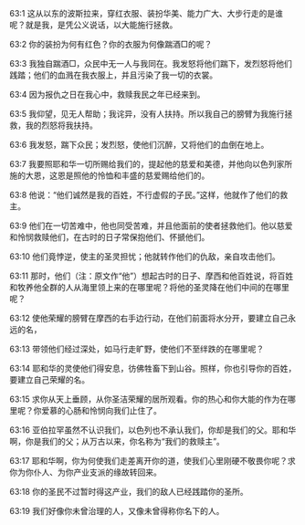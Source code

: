 <a id="1"></a>63:1  这从以东的波斯拉来，穿红衣服、装扮华美、能力广大、大步行走的是谁呢？就是我，是凭公义说话，以大能施行拯救。  

<a id="2"></a>63:2  你的装扮为何有红色？你的衣服为何像踹酒□的呢？  

<a id="3"></a>63:3  我独自踹酒□，众民中无一人与我同在。我发怒将他们踹下，发烈怒将他们践踏；他们的血溅在我衣服上，并且污染了我一切的衣裳。  

<a id="4"></a>63:4  因为报仇之日在我心中，救赎我民之年已经来到。  

<a id="5"></a>63:5  我仰望，见无人帮助；我诧异，没有人扶持。所以我自己的膀臂为我施行拯救，我的烈怒将我扶持。  

<a id="6"></a>63:6  我发怒，踹下众民；发烈怒，使他们沉醉，又将他们的血倒在地上。  

<a id="7"></a>63:7  我要照耶和华一切所赐给我们的，提起他的慈爱和美德，并他向以色列家所施的大恩，这恩是照他的怜恤和丰盛的慈爱赐给他们的。  

<a id="8"></a>63:8  他说：“他们诚然是我的百姓，不行虚假的子民。”这样，他就作了他们的救主。  

<a id="9"></a>63:9  他们在一切苦难中，他也同受苦难，并且他面前的使者拯救他们。他以慈爱和怜悯救赎他们，在古时的日子常保抱他们、怀搋他们。  

<a id="10"></a>63:10  他们竟悖逆，使主的圣灵担忧；他就转作他们的仇敌，亲自攻击他们。  

<a id="11"></a>63:11  那时，他们（注：原文作“他”）想起古时的日子、摩西和他百姓说，将百姓和牧养他全群的人从海里领上来的在哪里呢？将他的圣灵降在他们中间的在哪里呢？  

<a id="12"></a>63:12  使他荣耀的膀臂在摩西的右手边行动，在他们前面将水分开，要建立自己永远的名，  

<a id="13"></a>63:13  带领他们经过深处，如马行走旷野，使他们不至绊跌的在哪里呢？  

<a id="14"></a>63:14  耶和华的灵使他们得安息，彷佛牲畜下到山谷。照样，你也引导你的百姓，要建立自己荣耀的名。  

<a id="15"></a>63:15  求你从天上垂顾，从你圣洁荣耀的居所观看。你的热心和你大能的作为在哪里呢？你爱慕的心肠和怜悯向我们止住了。  

<a id="16"></a>63:16  亚伯拉罕虽然不认识我们，以色列也不承认我们，你却是我们的父。耶和华啊，你是我们的父；从万古以来，你名称为“我们的救赎主”。  

<a id="17"></a>63:17  耶和华啊，你为何使我们走差离开你的道，使我们心里刚硬不敬畏你呢？求你为你仆人、为你产业支派的缘故转回来。  

<a id="18"></a>63:18  你的圣民不过暂时得这产业，我们的敌人已经践踏你的圣所。  

<a id="19"></a>63:19  我们好像你未曾治理的人，又像未曾得称你名下的人。  
